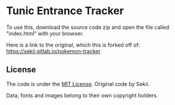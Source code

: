 # Tunic Entrance Tracker

To use this, download the source code zip and open the file called "index.html" with your browser.

Here is a link to the original, which this is forked off of:
https://sekii.gitlab.io/pokemon-tracker

## License
The code is under the [MIT License](code/LICENSE.txt). Original code by Sekii.

Data, fonts and images belong to their own copyright holders.
